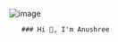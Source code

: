 ![image](https://github.com/anushreena/anushreena/assets/45304862/671a3583-3ac0-4d63-80c4-daa99e9fd57f)
       
       
       ### Hi 👋, I'm Anushree


<!--
**anushreena/anushreena** is a ✨ _special_ ✨ repository because its `README.md` (this file) appears on your GitHub profile.

Here are some ideas to get you started:

- 🔭 I’m currently working on PowerBi Project
- 🌱 I’m currently Alteryx
- 👯 I’m looking to collaborate on ...
- 🤔 I’m looking for help with ...
- 💬 Ask me about ...
- 📫 How to reach me: ...
- 😄 Pronouns: ...
- ⚡ Fun fact: ...
-->
